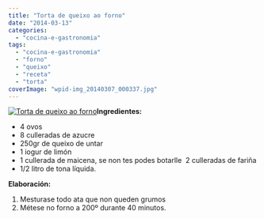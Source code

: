 ```yaml
---
title: "Torta de queixo ao forno"
date: "2014-03-13"
categories: 
  - "cocina-e-gastronomia"
tags: 
  - "cocina-e-gastronomia"
  - "forno"
  - "queixo"
  - "receta"
  - "torta"
coverImage: "wpid-img_20140307_000337.jpg"
---
```


[![Torta de queixo ao forno](images/wpid-img_20140307_000337.jpg "Torta de queixo ao forno")](http://belay.es/wp-content/uploads/2014/03/wpid-img_20140307_000337.jpg "Torta de queixo")**Ingredientes:**

- 4 ovos
- 8 culleradas de azucre
- 250gr de queixo de untar
- 1 iogur de limón
- 1 cullerada de maicena, se non tes podes botarlle  2 culleradas de fariña
- 1/2 litro de tona líquida.

**Elaboración:**

1. Mesturase todo ata que non queden grumos
2. Métese no forno a 200º durante 40 minutos.
